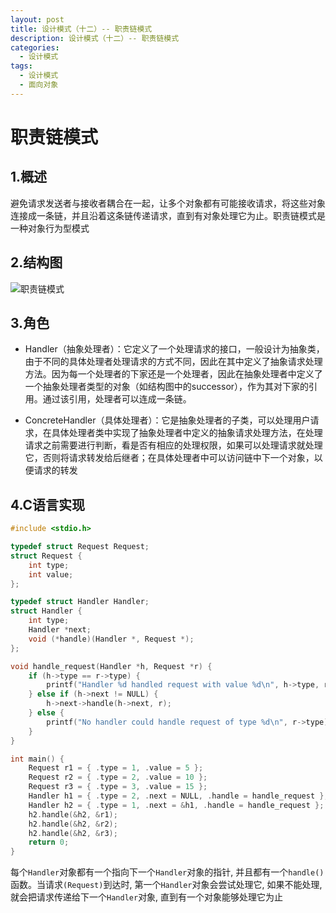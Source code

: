 ```yaml
---
layout: post
title: 设计模式（十二）-- 职责链模式
description: 设计模式（十二）-- 职责链模式
categories:
  - 设计模式
tags:
  - 设计模式
  - 面向对象
---
```


# 职责链模式

## 1.概述

避免请求发送者与接收者耦合在一起，让多个对象都有可能接收请求，将这些对象连接成一条链，并且沿着这条链传递请求，直到有对象处理它为止。职责链模式是一种对象行为型模式

## 2.结构图

![职责链模式](https://kx-image.oss-cn-chengdu.aliyuncs.com/%E8%81%8C%E8%B4%A3%E9%93%BE%E6%A8%A1%E5%BC%8F.png)

## 3.角色

-  Handler（抽象处理者）：它定义了一个处理请求的接口，一般设计为抽象类，由于不同的具体处理者处理请求的方式不同，因此在其中定义了抽象请求处理方法。因为每一个处理者的下家还是一个处理者，因此在抽象处理者中定义了一个抽象处理者类型的对象（如结构图中的successor），作为其对下家的引用。通过该引用，处理者可以连成一条链。

-  ConcreteHandler（具体处理者）：它是抽象处理者的子类，可以处理用户请求，在具体处理者类中实现了抽象处理者中定义的抽象请求处理方法，在处理请求之前需要进行判断，看是否有相应的处理权限，如果可以处理请求就处理它，否则将请求转发给后继者；在具体处理者中可以访问链中下一个对象，以便请求的转发


## 4.C语言实现

```c
#include <stdio.h>

typedef struct Request Request;
struct Request {
    int type;
    int value;
};

typedef struct Handler Handler;
struct Handler {
    int type;
    Handler *next;
    void (*handle)(Handler *, Request *);
};

void handle_request(Handler *h, Request *r) {
    if (h->type == r->type) {
        printf("Handler %d handled request with value %d\n", h->type, r->value);
    } else if (h->next != NULL) {
        h->next->handle(h->next, r);
    } else {
        printf("No handler could handle request of type %d\n", r->type);
    }
}

int main() {
    Request r1 = { .type = 1, .value = 5 };
    Request r2 = { .type = 2, .value = 10 };
    Request r3 = { .type = 3, .value = 15 };
    Handler h1 = { .type = 2, .next = NULL, .handle = handle_request };
    Handler h2 = { .type = 1, .next = &h1, .handle = handle_request };
    h2.handle(&h2, &r1);
    h2.handle(&h2, &r2);
    h2.handle(&h2, &r3);
    return 0;
}

```

每个`Handler`对象都有一个指向下一个`Handler`对象的指针, 并且都有一个`handle()`函数。当请求`(Request)`到达时, 第一个`Handler`对象会尝试处理它, 如果不能处理, 就会把请求传递给下一个`Handler`对象, 直到有一个对象能够处理它为止
